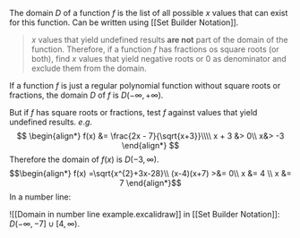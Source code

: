 The domain $D$ of a function $f$ is the list of all possible $x$ values that can exist for this function. Can be written using [[Set Builder Notation]].

> $x$ values that yield undefined results **are not** part of the domain of the function. Therefore, if a function $f$ has fractions os square roots (or both), find $x$ values that yield negative roots or 0 as denominator and exclude them from the domain.

If a function $f$ is just a regular polynomial function without square roots or fractions, the domain $D$ of $f$ is $D(-\infty, +\infty)$.

But if $f$ has square roots or fractions, test $f$ against values that yield undefined results.
$e.g.$
$$
\begin{align*}
f(x) &= \frac{2x - 7}{\sqrt{x+3}}\\\\
x + 3 &> 0\\
x&> -3
\end{align*}
$$
Therefore the domain of $f(x)$ is $D(-3, \infty)$.
$$\begin{align*}
f(x) =\sqrt{x^{2}+3x-28}\\
(x-4)(x+7) >&= 0\\
x &= 4 \\
x &= 7
\end{align*}$$
In a number line:

![[Domain in number line example.excalidraw]]
in [[Set Builder Notation]]: $D(-\infty, -7] \cup [4, \infty)$.

